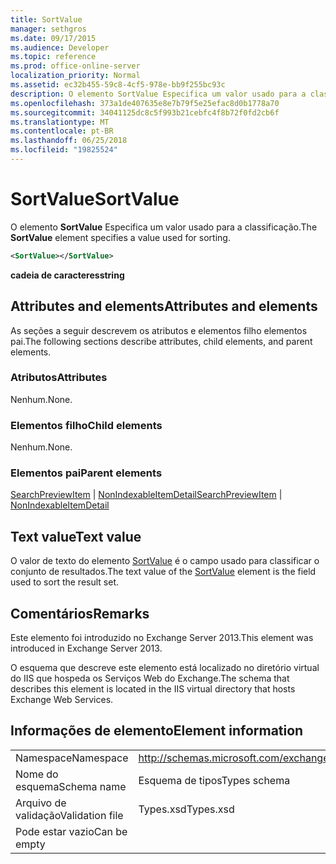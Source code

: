 ```yaml
---
title: SortValue
manager: sethgros
ms.date: 09/17/2015
ms.audience: Developer
ms.topic: reference
ms.prod: office-online-server
localization_priority: Normal
ms.assetid: ec32b455-59c8-4cf5-978e-bb9f255bc93c
description: O elemento SortValue Especifica um valor usado para a classificação.
ms.openlocfilehash: 373a1de407635e8e7b79f5e25efac8d0b1778a70
ms.sourcegitcommit: 34041125dc8c5f993b21cebfc4f8b72f0fd2cb6f
ms.translationtype: MT
ms.contentlocale: pt-BR
ms.lasthandoff: 06/25/2018
ms.locfileid: "19825524"
---
```

# <a name="sortvalue"></a><span data-ttu-id="989f2-103">SortValue</span><span class="sxs-lookup"><span data-stu-id="989f2-103">SortValue</span></span>

<span data-ttu-id="989f2-104">O elemento **SortValue** Especifica um valor usado para a classificação.</span><span class="sxs-lookup"><span data-stu-id="989f2-104">The **SortValue** element specifies a value used for sorting.</span></span> 
  
```XML
<SortValue></SortValue>
```

 <span data-ttu-id="989f2-105">**cadeia de caracteres**</span><span class="sxs-lookup"><span data-stu-id="989f2-105">**string**</span></span>
## <a name="attributes-and-elements"></a><span data-ttu-id="989f2-106">Attributes and elements</span><span class="sxs-lookup"><span data-stu-id="989f2-106">Attributes and elements</span></span>

<span data-ttu-id="989f2-107">As seções a seguir descrevem os atributos e elementos filho elementos pai.</span><span class="sxs-lookup"><span data-stu-id="989f2-107">The following sections describe attributes, child elements, and parent elements.</span></span>
  
### <a name="attributes"></a><span data-ttu-id="989f2-108">Atributos</span><span class="sxs-lookup"><span data-stu-id="989f2-108">Attributes</span></span>

<span data-ttu-id="989f2-109">Nenhum.</span><span class="sxs-lookup"><span data-stu-id="989f2-109">None.</span></span>
  
### <a name="child-elements"></a><span data-ttu-id="989f2-110">Elementos filho</span><span class="sxs-lookup"><span data-stu-id="989f2-110">Child elements</span></span>

<span data-ttu-id="989f2-111">Nenhum.</span><span class="sxs-lookup"><span data-stu-id="989f2-111">None.</span></span>
  
### <a name="parent-elements"></a><span data-ttu-id="989f2-112">Elementos pai</span><span class="sxs-lookup"><span data-stu-id="989f2-112">Parent elements</span></span>

<span data-ttu-id="989f2-113">[SearchPreviewItem](searchpreviewitem.md) | [NonIndexableItemDetail](nonindexableitemdetail.md)</span><span class="sxs-lookup"><span data-stu-id="989f2-113">[SearchPreviewItem](searchpreviewitem.md) | [NonIndexableItemDetail](nonindexableitemdetail.md)</span></span>
  
## <a name="text-value"></a><span data-ttu-id="989f2-114">Text value</span><span class="sxs-lookup"><span data-stu-id="989f2-114">Text value</span></span>

<span data-ttu-id="989f2-115">O valor de texto do elemento [SortValue](sortvalue.md) é o campo usado para classificar o conjunto de resultados.</span><span class="sxs-lookup"><span data-stu-id="989f2-115">The text value of the [SortValue](sortvalue.md) element is the field used to sort the result set.</span></span> 
  
## <a name="remarks"></a><span data-ttu-id="989f2-116">Comentários</span><span class="sxs-lookup"><span data-stu-id="989f2-116">Remarks</span></span>

<span data-ttu-id="989f2-117">Este elemento foi introduzido no Exchange Server 2013.</span><span class="sxs-lookup"><span data-stu-id="989f2-117">This element was introduced in Exchange Server 2013.</span></span>
  
<span data-ttu-id="989f2-118">O esquema que descreve este elemento está localizado no diretório virtual do IIS que hospeda os Serviços Web do Exchange.</span><span class="sxs-lookup"><span data-stu-id="989f2-118">The schema that describes this element is located in the IIS virtual directory that hosts Exchange Web Services.</span></span>
  
## <a name="element-information"></a><span data-ttu-id="989f2-119">Informações de elemento</span><span class="sxs-lookup"><span data-stu-id="989f2-119">Element information</span></span>

|||
|:-----|:-----|
|<span data-ttu-id="989f2-120">Namespace</span><span class="sxs-lookup"><span data-stu-id="989f2-120">Namespace</span></span>  <br/> |http://schemas.microsoft.com/exchange/services/2006/types  <br/> |
|<span data-ttu-id="989f2-121">Nome do esquema</span><span class="sxs-lookup"><span data-stu-id="989f2-121">Schema name</span></span>  <br/> |<span data-ttu-id="989f2-122">Esquema de tipos</span><span class="sxs-lookup"><span data-stu-id="989f2-122">Types schema</span></span>  <br/> |
|<span data-ttu-id="989f2-123">Arquivo de validação</span><span class="sxs-lookup"><span data-stu-id="989f2-123">Validation file</span></span>  <br/> |<span data-ttu-id="989f2-124">Types.xsd</span><span class="sxs-lookup"><span data-stu-id="989f2-124">Types.xsd</span></span>  <br/> |
|<span data-ttu-id="989f2-125">Pode estar vazio</span><span class="sxs-lookup"><span data-stu-id="989f2-125">Can be empty</span></span>  <br/> ||
   

